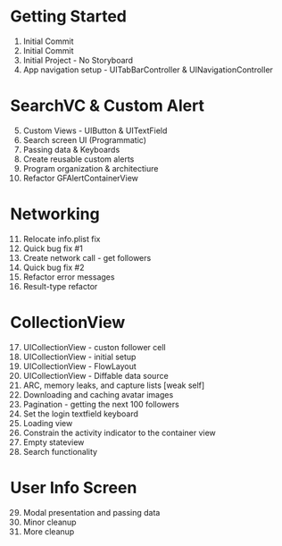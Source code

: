 # Getting Started

1. Initial Commit
2. Initial Commit
3. Initial Project - No Storyboard
4. App navigation setup - UITabBarController & UINavigationController

# SearchVC & Custom Alert
5. Custom Views - UIButton & UITextField
6. Search screen UI (Programmatic)
7. Passing data & Keyboards
8. Create reusable custom alerts
9. Program organization & architectiure
10. Refactor GFAlertContainerView

# Networking
11. Relocate info.plist fix
12. Quick bug fix #1
13. Create network call - get followers
14. Quick bug fix #2
15. Refactor error messages
16. Result-type refactor

# CollectionView
17. UICollectionView - custon follower cell
18. UICollectionView - initial setup
19. UICollectionView - FlowLayout
20. UICollectionView - Diffable data source
21. ARC, memory leaks, and capture lists [weak self]
22. Downloading and caching avatar images
23. Pagination - getting the next 100 followers
24. Set the login textfield keyboard
25. Loading view
26. Constrain the activity indicator to the container view
27. Empty stateview
28. Search functionality

# User Info Screen
29. Modal presentation and passing data
30. Minor cleanup
31. More cleanup
